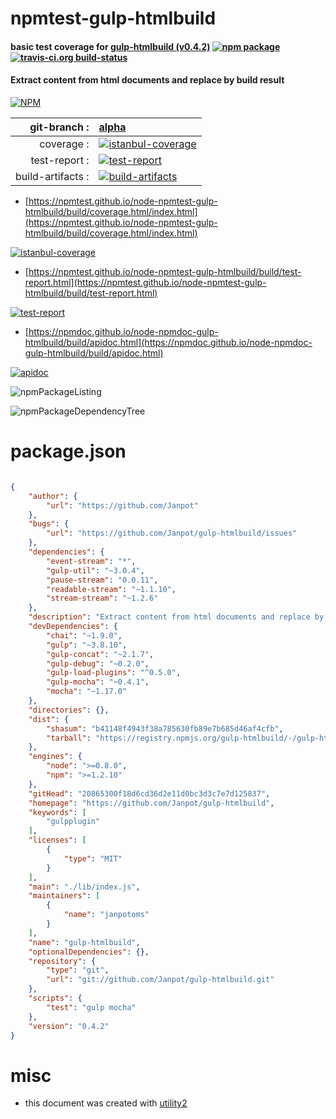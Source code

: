 # npmtest-gulp-htmlbuild

#### basic test coverage for  [gulp-htmlbuild (v0.4.2)](https://github.com/Janpot/gulp-htmlbuild)  [![npm package](https://img.shields.io/npm/v/npmtest-gulp-htmlbuild.svg?style=flat-square)](https://www.npmjs.org/package/npmtest-gulp-htmlbuild) [![travis-ci.org build-status](https://api.travis-ci.org/npmtest/node-npmtest-gulp-htmlbuild.svg)](https://travis-ci.org/npmtest/node-npmtest-gulp-htmlbuild)

#### Extract content from html documents and replace by build result

[![NPM](https://nodei.co/npm/gulp-htmlbuild.png?downloads=true&downloadRank=true&stars=true)](https://www.npmjs.com/package/gulp-htmlbuild)

| git-branch : | [alpha](https://github.com/npmtest/node-npmtest-gulp-htmlbuild/tree/alpha)|
|--:|:--|
| coverage : | [![istanbul-coverage](https://npmtest.github.io/node-npmtest-gulp-htmlbuild/build/coverage.badge.svg)](https://npmtest.github.io/node-npmtest-gulp-htmlbuild/build/coverage.html/index.html)|
| test-report : | [![test-report](https://npmtest.github.io/node-npmtest-gulp-htmlbuild/build/test-report.badge.svg)](https://npmtest.github.io/node-npmtest-gulp-htmlbuild/build/test-report.html)|
| build-artifacts : | [![build-artifacts](https://npmtest.github.io/node-npmtest-gulp-htmlbuild/glyphicons_144_folder_open.png)](https://github.com/npmtest/node-npmtest-gulp-htmlbuild/tree/gh-pages/build)|

- [https://npmtest.github.io/node-npmtest-gulp-htmlbuild/build/coverage.html/index.html](https://npmtest.github.io/node-npmtest-gulp-htmlbuild/build/coverage.html/index.html)

[![istanbul-coverage](https://npmtest.github.io/node-npmtest-gulp-htmlbuild/build/screenCapture.buildCi.browser.%252Ftmp%252Fbuild%252Fcoverage.lib.html.png)](https://npmtest.github.io/node-npmtest-gulp-htmlbuild/build/coverage.html/index.html)

- [https://npmtest.github.io/node-npmtest-gulp-htmlbuild/build/test-report.html](https://npmtest.github.io/node-npmtest-gulp-htmlbuild/build/test-report.html)

[![test-report](https://npmtest.github.io/node-npmtest-gulp-htmlbuild/build/screenCapture.buildCi.browser.%252Ftmp%252Fbuild%252Ftest-report.html.png)](https://npmtest.github.io/node-npmtest-gulp-htmlbuild/build/test-report.html)

- [https://npmdoc.github.io/node-npmdoc-gulp-htmlbuild/build/apidoc.html](https://npmdoc.github.io/node-npmdoc-gulp-htmlbuild/build/apidoc.html)

[![apidoc](https://npmdoc.github.io/node-npmdoc-gulp-htmlbuild/build/screenCapture.buildCi.browser.%252Ftmp%252Fbuild%252Fapidoc.html.png)](https://npmdoc.github.io/node-npmdoc-gulp-htmlbuild/build/apidoc.html)

![npmPackageListing](https://npmtest.github.io/node-npmtest-gulp-htmlbuild/build/screenCapture.npmPackageListing.svg)

![npmPackageDependencyTree](https://npmtest.github.io/node-npmtest-gulp-htmlbuild/build/screenCapture.npmPackageDependencyTree.svg)



# package.json

```json

{
    "author": {
        "url": "https://github.com/Janpot"
    },
    "bugs": {
        "url": "https://github.com/Janpot/gulp-htmlbuild/issues"
    },
    "dependencies": {
        "event-stream": "*",
        "gulp-util": "~3.0.4",
        "pause-stream": "0.0.11",
        "readable-stream": "~1.1.10",
        "stream-stream": "~1.2.6"
    },
    "description": "Extract content from html documents and replace by build result",
    "devDependencies": {
        "chai": "~1.9.0",
        "gulp": "~3.8.10",
        "gulp-concat": "~2.1.7",
        "gulp-debug": "~0.2.0",
        "gulp-load-plugins": "^0.5.0",
        "gulp-mocha": "~0.4.1",
        "mocha": "~1.17.0"
    },
    "directories": {},
    "dist": {
        "shasum": "b41148f4943f38a785630fb89e7b685d46af4cfb",
        "tarball": "https://registry.npmjs.org/gulp-htmlbuild/-/gulp-htmlbuild-0.4.2.tgz"
    },
    "engines": {
        "node": ">=0.8.0",
        "npm": ">=1.2.10"
    },
    "gitHead": "20865300f18d6cd36d2e11d0bc3d3c7e7d125837",
    "homepage": "https://github.com/Janpot/gulp-htmlbuild",
    "keywords": [
        "gulpplugin"
    ],
    "licenses": [
        {
            "type": "MIT"
        }
    ],
    "main": "./lib/index.js",
    "maintainers": [
        {
            "name": "janpotoms"
        }
    ],
    "name": "gulp-htmlbuild",
    "optionalDependencies": {},
    "repository": {
        "type": "git",
        "url": "git://github.com/Janpot/gulp-htmlbuild.git"
    },
    "scripts": {
        "test": "gulp mocha"
    },
    "version": "0.4.2"
}
```



# misc
- this document was created with [utility2](https://github.com/kaizhu256/node-utility2)
